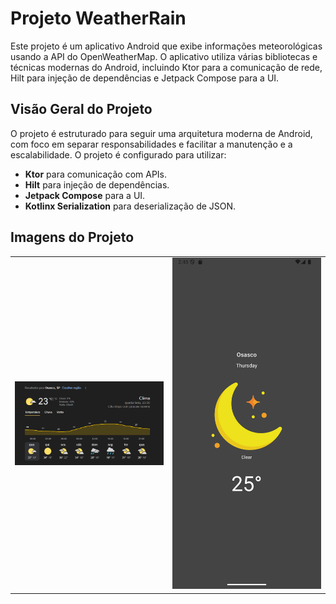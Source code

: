 # Projeto WeatherRain

Este projeto é um aplicativo Android que exibe informações meteorológicas usando a API do OpenWeatherMap. O aplicativo utiliza várias bibliotecas e técnicas modernas do Android, incluindo Ktor para a comunicação de rede, Hilt para injeção de dependências e Jetpack Compose para a UI.

## Visão Geral do Projeto

O projeto é estruturado para seguir uma arquitetura moderna de Android, com foco em separar responsabilidades e facilitar a manutenção e a escalabilidade. O projeto é configurado para utilizar:

- **Ktor** para comunicação com APIs.
- **Hilt** para injeção de dependências.
- **Jetpack Compose** para a UI.
- **Kotlinx Serialization** para deserialização de JSON.

## Imagens do Projeto


<table>
<tr>
<td>
<img src="https://raw.githubusercontent.com/ViniciusWessner/WeatherRain/dev/app/src/main/res/drawable-nodpi/osasco.png" alt="Imagem 1" width="300"/>
</td>
<td>
<img src="https://raw.githubusercontent.com/ViniciusWessner/WeatherRain/dev/app/src/main/res/drawable-nodpi/screen.png" alt="Imagem 2" width="300"/>
</td>
</tr>
</table>
